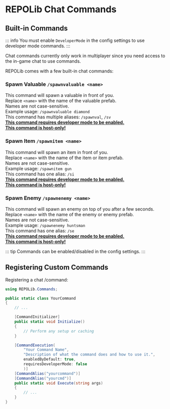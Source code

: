 # REPOLib Chat Commands

## Built-in Commands

::: info
You must enable `DeveloperMode` in the config settings to use developer mode commands.
:::

Chat commands currently only work in multiplayer since you need access to the in-game chat to use commands.

REPOLib comes with a few built-in chat commands:

### Spawn Valuable `/spawnvaluable <name>`

This command will spawn a valuable in front of you.\
Replace `<name>` with the name of the valuable prefab.\
Names are not case-sensitive.\
Example usage: `/spawnvaluable diamond`\
This command has multiple aliases: `/spawnval`, `/sv`\
<ins>**This command requires developer mode to be enabled.**</ins>\
<ins>**This command is host-only!**</ins>

### Spawn Item `/spawnitem <name>`

This command will spawn an item in front of you.\
Replace `<name>` with the name of the item or item prefab.\
Names are not case-sensitive.\
Example usage: `/spawnitem gun`\
This command has one alias: `/si`\
<ins>**This command requires developer mode to be enabled.**</ins>\
<ins>**This command is host-only!**</ins>

### Spawn Enemy `/spawnenemy <name>`

This command will spawn an enemy on top of you after a few seconds.\
Replace `<name>` with the name of the enemy or enemy prefab.\
Names are not case-sensitive.\
Example usage: `/spawnenemy huntsman`\
This command has one alias: `/se`\
<ins>**This command requires developer mode to be enabled.**</ins>\
<ins>**This command is host-only!**</ins>

::: tip
Commands can be enabled/disabled in the config settings.
:::

## Registering Custom Commands

Registering a chat /command:

```c#
using REPOLib.Commands;

public static class YourCommand
{
    // ...

    [CommandInitializer]
    public static void Initialize()
    {
        // Perform any setup or caching
    }

    [CommandExecution(
        "Your Command Name",
        "Description of what the command does and how to use it.",
        enabledByDefault: true,
        requiresDeveloperMode: false
        )]
    [CommandAlias("yourcommand")]
    [CommandAlias("yourcmd")]
    public static void Execute(string args)
    {
        // ...
    }
}
```
